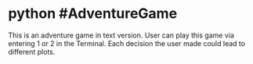 # python #AdventureGame
This is an adventure game in text version. 
User can play this game via entering 1 or 2 in the Terminal. 
Each decision the user made could lead to different plots. 
